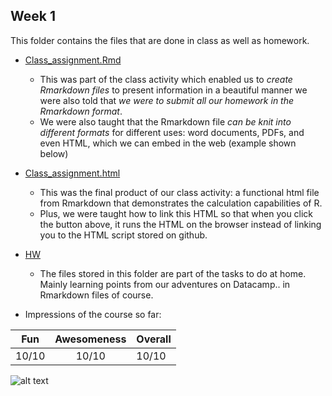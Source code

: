 ## Week 1
This folder contains the files that are done in class as well as homework.  
* [Class_assignment.Rmd](https://github.com/ericwang1998/CSX_RProject_Summer_2018/blob/master/week_1/Class_assignment.Rmd)
    + This was part of the class activity which enabled us to _create Rmarkdown files_ to present information in a beautiful manner
      we were also told that _we were to submit all our homework in the Rmarkdown format_. 
    + We were also taught that the Rmarkdown file _can be knit into different formats_ for different uses: word documents, PDFs, 
      and even HTML, which we can embed in the web (example shown below)
* [Class_assignment.html](https://ericwang1998.github.io/CSX_RProject_Summer_2018/week_1/Class_assignment.html)
    + This was the final product of our class activity: a functional html file from Rmarkdown that demonstrates the calculation
      capabilities of R. 
    + Plus, we were taught how to link this HTML so that when you click the button above, it runs the HTML on the browser instead of 
      linking you to the HTML script stored on github.
* [HW](https://github.com/ericwang1998/CSX_RProject_Summer_2018/tree/master/week_1/HW)
    + The files stored in this folder are part of the tasks to do at home. Mainly learning points from our adventures on Datacamp.. in
      Rmarkdown files of course. 
      
* Impressions of the course so far:  

Fun | Awesomeness | Overall
--- | :---: | --- |
10/10 | 10/10 | 10/10 

![alt text](http://www.lavackfitness.com/blog/wp-content/uploads/2016/04/Team-Awesome-Meme-01.png "You're Awesome!")
